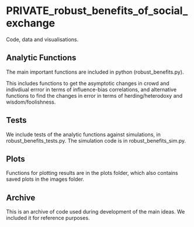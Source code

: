 # PRIVATE_robust_benefits_of_social_exchange

Code, data and visualisations. 

## Analytic Functions

The main important functions are included in python (robust_benefits.py).

This includes functions to get the asymptotic changes in crowd and indivdiual errror in terms of influence-bias correlations, and alternative functions to find the changes in error in terms of herding/heterodoxy and wisdom/foolishness. 

## Tests

We include tests of the analytic functions against simulations, in robust_benefits_tests.py. The simulation code is in robust_benefits_sim.py.

## Plots

Functions for plotting results are in the plots folder, which also contains saved plots in the images folder. 

## Archive

This is an archive of code used during development of the main ideas. We included it for reference purposes. 